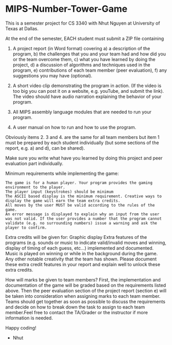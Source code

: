 # MIPS-Number-Tower-Game
This is a semester project for CS 3340 with Nhut Nguyen at University of Texas at Dallas.


At the end of the semester, EACH student must submit a ZIP file containing

1. A project report (in Word format) covering
    a) a description of the program,
    b) the challenges that you and your team had  and how did you or the team overcome them,
    c) what you have learned by doing the project,
    d) a discussion of algorithms and techniques used in the program,
    e) contributions of each team member (peer evaluation), 
    f) any suggestions you may have (optional).

2. A short video clip demonstrating the program in action. (If the video is too big you can post it on a website, e.g. youTube, and submit the link). The video should have audio narration explaining the behavior of your program.

3. All MIPS assembly language modules that are needed to run your program.

4. A user manual on how to run and how to use the program.

Obviously items 2. 3 and 4. are the same for all team members but item 1 must be prepared by each student individually (but some sections of the report, e.g. a) and d), can be shared).

Make sure you write what have you learned by doing this project and peer evaluation part individually.

Minimum requirements while implementing the game:

    The game is for a human player. Your program provides the gaming environment to the player.
    The player input (keystrokes) should be minimum
    The ASCII based display is the minimum requirement. Creative ways to display the game will earn the team extra credits.
    All moves by the user MUST be valid according to the rules of the game.
    An error message is displayed to explain why an input from the user was not valid. If the user provides a number that the program cannot validate (e.g. no surrounding numbers) issue a warning and ask the player to confirm.


Extra credits will be given for:
    Graphic display
    Extra features of the programs (e.g. sounds or music to indicate valid/invalid moves and winning, display of timing of each guess, etc...) implemented and documented.
    Music is played on winning or while in the background during the game.
    Any other notable creativity that the team has shown.
    Please document these extra credit features in your report and explain well to unlock these extra credits.

How will marks be given to team members?
    First, the implementation and documentation of the game will be graded based on the requirements listed above.
    Then the peer evaluation section of the project report (section e) will be taken into consideration when assigning marks to each team member. 
    Teams should get together as soon as possible to discuss the requirements and decide on how to break down the task to assign to each team member.Feel free to contact the TA/Grader or the instructor if more information is needed.

Happy coding!

- Nhut

